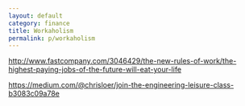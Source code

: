 ```yaml
---
layout: default
category: finance
title: Workaholism
permalink: p/workaholism
---
```


<http://www.fastcompany.com/3046429/the-new-rules-of-work/the-highest-paying-jobs-of-the-future-will-eat-your-life>

<https://medium.com/@chrisloer/join-the-engineering-leisure-class-b3083c09a78e>
